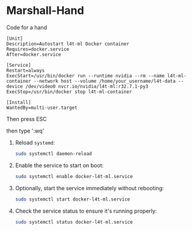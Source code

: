 # Marshall-Hand
Code for a hand 

```
[Unit]
Description=Autostart l4t-ml Docker container
Requires=docker.service
After=docker.service

[Service]
Restart=always
ExecStart=/usr/bin/docker run --runtime nvidia --rm --name l4t-ml-container --network host --volume /home/your_username/l4t-data --device /dev/video0 nvcr.io/nvidia/l4t-ml:r32.7.1-py3
ExecStop=/usr/bin/docker stop l4t-ml-container

[Install]
WantedBy=multi-user.target

```
Then press ESC

then type ':wq'



1. Reload `systemd`:
   
   ```bash
   sudo systemctl daemon-reload
   ```

2. Enable the service to start on boot:
   
   ```bash
   sudo systemctl enable docker-l4t-ml.service
   ```

3. Optionally, start the service immediately without rebooting:
   
   ```bash
   sudo systemctl start docker-l4t-ml.service
   ```

4. Check the service status to ensure it's running properly:
   
   ```bash
   sudo systemctl status docker-l4t-ml.service
   ```
